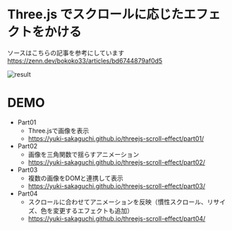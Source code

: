 # Three.js でスクロールに応じたエフェクトをかける

ソースはこちらの記事を参考にしています  
https://zenn.dev/bokoko33/articles/bd6744879af0d5

![result](https://user-images.githubusercontent.com/16290220/127769655-aad780dd-4e06-4f11-9399-e5105003bfb8.gif)

# DEMO

- Part01
  - Three.jsで画像を表示
  - https://yuki-sakaguchi.github.io/threejs-scroll-effect/part01/
- Part02
  - 画像を三角関数で揺らすアニメーション
  - https://yuki-sakaguchi.github.io/threejs-scroll-effect/part02/
- Part03
  - 複数の画像をDOMと連携して表示
  - https://yuki-sakaguchi.github.io/threejs-scroll-effect/part03/
- Part04
  - スクロールに合わせてアニメーションを反映（慣性スクロール、リサイズ、色を変更するエフェクトも追加）
  - https://yuki-sakaguchi.github.io/threejs-scroll-effect/part04/
